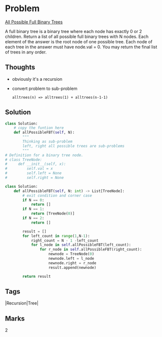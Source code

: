 # Problem

[All Possible Full Binary Trees](https://leetcode.com/problems/all-possible-full-binary-trees)

A full binary tree is a binary tree where each node has exactly 0 or 2 children. Return a list of all possible full binary trees with N nodes. Each element of the answer is the root node of one possible tree. Each node of each tree in the answer must have node.val = 0. You may return the final list of trees in any order.

## Thoughts

* obviously it's a recursion
* convert problem to sub-problem 

  ```text
  alltrees(n) => alltrees(1) + alltrees(n-1-1)
  ```

## Solution

```python
class Solution:
    # copy the funtion here
    def allPossibleFBT(self, N):
        """
        Thinking as sub-problem
        left, right all possible trees are sub-problems 
        """
# Definition for a binary tree node.
# class TreeNode:
#     def __init__(self, x):
#         self.val = x
#         self.left = None
#         self.right = None

class Solution:
    def allPossibleFBT(self, N: int) -> List[TreeNode]:
        # exit condition and corner case
        if N == 0:
            return [] 
        if N == 1:
            return [TreeNode(0)]
        if N == 2:
            return []

        result = []
        for left_count in range(1,N-1):
            right_count = N - 1 -left_count
            for l_node in self.allPossibleFBT(left_count):
                for r_node in self.allPossibleFBT(right_count):
                    newnode = TreeNode(0)
                    newnode.left = l_node
                    newnode.right = r_node
                    result.append(newnode)

        return result
```

## Tags

\|Recursion\|Tree\|

## Marks

2

